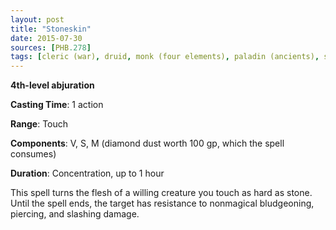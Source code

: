 ```yaml
---
layout: post
title: "Stoneskin"
date: 2015-07-30
sources: [PHB.278]
tags: [cleric (war), druid, monk (four elements), paladin (ancients), sorcerer, ranger, wizard, level4, abjuration]
---
```


**4th-level abjuration**

**Casting Time**: 1 action

**Range**: Touch

**Components**: V, S, M (diamond dust worth 100 gp, which the spell consumes)

**Duration**: Concentration, up to 1 hour

This spell turns the flesh of a willing creature you touch as hard as stone. Until the spell ends, the target has resistance to nonmagical bludgeoning, piercing, and slashing damage.
